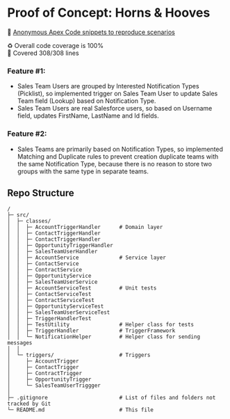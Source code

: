 # Proof of Concept: Horns & Hooves
💫 [Anonymous Apex Code snippets to reproduce scenarios](https://github.com/belekomurzakov/horns-and-hooves/blob/master/src/staticresources/REPRODUCESTEPS.md)

♻️ Overall code coverage is 100%<br>
🌛 Covered 308/308 lines

### Feature #1:
- Sales Team Users are grouped by Interested Notification Types (Picklist), so implemented trigger on Sales Team User 
to update Sales Team field (Lookup) based on Notification Type.
- Sales Team Users are real Salesforce users, so based on Username field, updates FirstName, LastName and Id fields.

### Feature #2:
- Sales Teams are primarily based on Notification Types, so implemented Matching and Duplicate rules to prevent creation
duplicate teams with the same Notification Type, because there is no reason to store two groups with the same type in 
separate teams.

## Repo Structure
```
/
├─ src/
│  ├─ classes/ 
│  │  ├─ AccountTriggerHandler      # Domain layer  
│  │  ├─ ContactTriggerHandler
│  │  ├─ ContactTriggerHandler
│  │  ├─ OpportunityTriggerHandler
│  │  ├─ SalesTeamUserHandler
│  │  ├─ AccountService             # Service layer
│  │  ├─ ContactService       
│  │  ├─ ContractService           
│  │  ├─ OpportunityService       
│  │  ├─ SalesTeamUserService     
│  │  ├─ AccountServiceTest         # Unit tests
│  │  ├─ ContactServiceTest       
│  │  ├─ ContractServiceTest      
│  │  ├─ OpportunityServiceTest
│  │  ├─ SalesTeamUserServiceTest    
│  │  ├─ TriggerHandlerTest
│  │  ├─ TestUtility                # Helper class for tests
│  │  ├─ TriggerHandler             # TriggerFramework
│  │  └─ NotificationHelper         # Helper class for sending messages
│  │
│  └─ triggers/                     # Triggers
│     ├─ AccountTrigger             
│     ├─ ContactTrigger       
│     ├─ ContractTrigger           
│     ├─ OpportunityTrigger       
│     └─ SalesTeamUserTriggger
│   
├─ .gitignore                       # List of files and folders not tracked by Git
└─ README.md                        # This file
```

